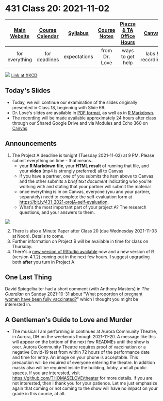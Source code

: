 # 431 Class 20: 2021-11-02

[Main Website](https://thomaselove.github.io/431/) | [Course Calendar](https://thomaselove.github.io/431/calendar.html) | [Syllabus](https://thomaselove.github.io/431-2021-syllabus/) | [Course Notes](https://thomaselove.github.io/431-notes/) | [Piazza & TA Office Hours](https://thomaselove.github.io/431/contact.html) | [Canvas](https://canvas.case.edu) | [Data and Code](https://github.com/THOMASELOVE/431-data)
:-----------: | :--------------: | :----------: | :---------: | :-------------: | :-----------: | :------------:
for everything | for deadlines | expectations | from Dr. Love | ways to get help | labs & recordings | for downloads

![](https://imgs.xkcd.com/comics/slope_hypothesis_testing.png) [Link at XKCD](https://xkcd.com/2533)

## Today's Slides

- Today, we will continue our examination of the slides originally presented in Class 18, beginning with Slide 66.
- Dr. Love's slides are available in [PDF format](https://github.com/THOMASELOVE/431-2021/blob/main/classes/class20/431-class18-slides.pdf), as well as in [R Markdown](https://github.com/THOMASELOVE/431-2021/blob/main/classes/class20/431-class18-slides.Rmd). 
- The recording will be made available approximately 24 hours after class through our Shared Google Drive and via Modules and Echo 360 on [Canvas](https://canvas.case.edu).

## Announcements

1. The Project A deadline is tonight (Tuesday 2021-11-02) at 9 PM. Please submit everything on time - that means...
    - your **R Markdown file**, your **HTML result** of running that file, and your **video** (mp4 is strongly preferred) all to Canvas
    - if you have a partner, one of you submits the item above to Canvas and the other submits a *brief text document* indicating who you're working with and stating that your partner will submit the material
    - once everything is in on Canvas, everyone (you and your partner, separately) need to complete the self-evaluation form at https://bit.ly/431-2021-projA-self-evaluation.
    - What's the most important part of your project A? The research questions, and your answers to them.

![](https://github.com/THOMASELOVE/431-2021/blob/main/classes/class20/images/craig_2021-10-28.png)

2. There is also a Minute Paper after Class 20 (due Wednesday 2021-11-03 at Noon). Details to come.
3. Further information on Project B will be available in time for class on Thursday.
4. There's a [new version of RStudio available](https://www.rstudio.com/products/rstudio/download/#download) now and a new version of R (version 4.1.2) coming out in the next few hours. I suggest upgrading both **after** you turn in Project A.
 
## One Last Thing

David Spiegelhalter had a short comment (with Anthony Masters) in *The Guardian* on Sunday 2021-10-31 about "[What proportion of pregnant women have been fully vaccinated?](https://www.theguardian.com/theobserver/commentisfree/2021/oct/31/what-proportion-of-pregnant-women-have-been-fully-vaccinated)" which I thought you might be interested in.

## A Gentleman's Guide to Love and Murder

- The musical I am performing in continues at Aurora Community Theatre, in Aurora, OH on the weekends through 2021-11-20. A message like this will appear on the bottom of the next few READMEs until the show is over. Aurora Community Theatre requires proof of vaccination or a negative Covid-19 test from within 72 hours of the performance date and time for entry. An image on your phone is acceptable. This precaution will be required of everyone entering the theatre. In addition masks also will be required inside the building, lobby, and all public spaces. If you are interested, visit https://github.com/THOMASELOVE/theater for more details. If you are not interested, then I thank you for your patience. Let me just emphasize again that coming or not coming to the show will have no impact on your grade in this course, at all.
